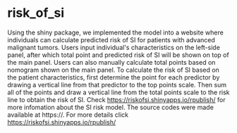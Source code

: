 # risk_of_si
Using the shiny package, we implemented the model into a website where individuals can calculate predicted risk of SI for patients with advanced malignant tumors. Users input individual's characteristics on the left-side panel, after which total point and predicted risk of SI will be shown on top of the main panel. Users can also manually calculate total points based on nomogram shown on the main panel. To calculate the risk of SI based on the patient characteristics, first determine the point for each predictor by drawing a vertical line from that predictor to the top points scale. Then sum all of the points and draw a vertical line from the total points scale to the risk line to obtain the risk of SI. Check https://riskofsi.shinyapps.io/rpublish/ for more infomation about the SI risk model. The source codes were made available at https://. 
For more details click https://riskofsi.shinyapps.io/rpublish/

